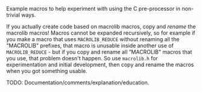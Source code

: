 Example macros to help experiment with using
the C pre-processor in non-trivial ways.

If you actually create code based on macrolib macros,
copy and *rename* the macrolib macros! Macros cannot
be expanded recursively, so for example if you make
a macro that uses `MACROLIB_REDUCE` without renaming
all the "MACROLIB" prefixes, that macro is unusable
inside another use of `MACROLIB_REDUCE` - but if you
copy and rename all ”MACROLIB" macros that you use,
that problem doesn't happen. So use `macrolib.h` for
experimentation and initial development, then copy
and rename the macros when you got something usable.

TODO: Documentation/comments/explanation/education.
